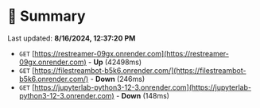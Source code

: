 # 📖 Summary
Last updated: **8/16/2024, 12:37:20 PM**

- `GET` [https://restreamer-09gx.onrender.com](https://restreamer-09gx.onrender.com) - **Up** (42498ms)
- `GET` [https://filestreambot-b5k6.onrender.com/](https://filestreambot-b5k6.onrender.com/) - **Down** (246ms)
- `GET` [https://jupyterlab-python3-12-3.onrender.com](https://jupyterlab-python3-12-3.onrender.com) - **Down** (148ms)
